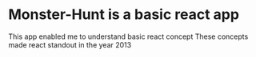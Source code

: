 # Monster-Hunt is a basic react app

This app enabled me to understand basic react concept 
These concepts made react standout in the year 2013   
